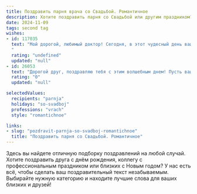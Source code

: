 ```yaml
---
title: Поздравить парня врача со Свадьбой. Романтичное
description: Хотите поздравить парня со Свадьбой или другим праздником? Наш ИИ создаст незабываемое поздравление, а вы обязательно выделитесь среди других.  
date: 2024-11-09
tags: second tag
wishes:
- id: 117035
  text: "Мой дорогой, любимый доктор! Сегодня, в этот чудесный день вашей свадьбы, я хочу сказать, что люблю тебя больше жизни.  Твоя забота, нежность и сила духа – это то, что меня покорило.  Пусть ваша семейная жизнь будет такой же прекрасной и гармоничной, как ваше сердце,  полным любви и нежности.  Счастья вам, крепкой семьи и долгих лет совместной жизни, наполненной радостью и взаимопониманием.  Будьте всегда рядом, поддерживая друг друга, как и в операционной!  Поздравляю!
  "
  rating: "undefined"
  updated: "null"
- id: 26053
  text: "Дорогой друг, поздравляю тебя с этим волшебным днем! Пусть ваша свадьба станет началом новой главы в вашей жизни, наполненной любовью, взаимопониманием и заботой друг о друге. Как врач, ты знаешь цену здоровью и жизни, и я уверен, что эти знания помогут тебе создать крепкую и счастливую семью. Пусть ваш союз будет сильным, как твои профессиональные навыки, и любящим, как твое сердце. С теплом и любовью, желаю вам бесконечных радостей и счастливых моментов вместе. Счастья вам!"
  rating: "0"
  updated: "null"

selectedValues:
  recipients: "parnja"
  holidays: "so-svadboj"
  professions: "vrach"
  style: "romantichnoe"

links:
- slug: "pozdravit-parnja-so-svadboj-romantichnoe"
  title: "Поздравить парня со Свадьбой. Романтичное"
---
```


Здесь вы найдете отличную подборку поздравлений на любой случай. 
Хотите поздравить друга с днём рождения, коллегу с профессиональным праздником или близких с Новым годом? У нас есть всё, чтобы сделать ваш поздравительный текст незабываемым. Выбирайте нужную категорию и находите лучшие слова для ваших близких и друзей!
